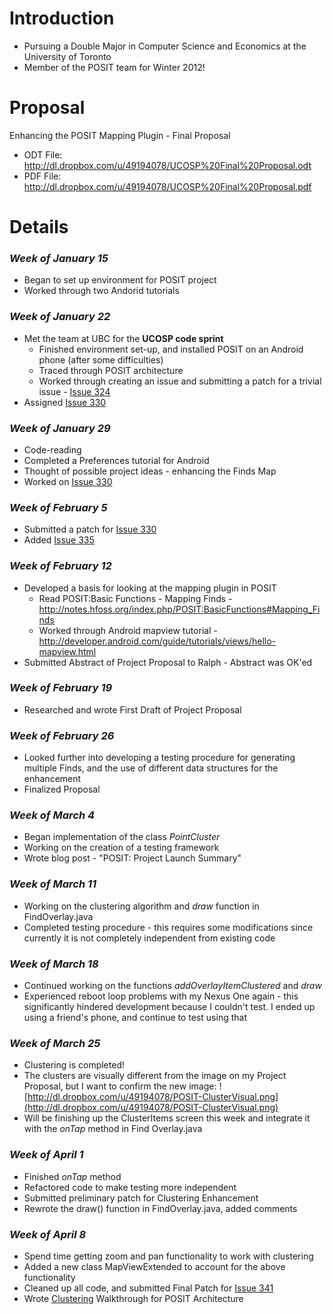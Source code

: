 # Introduction #

  * Pursuing a Double Major in Computer Science and Economics at the University of Toronto
  * Member of the POSIT team for Winter 2012!

# Proposal #

Enhancing the POSIT Mapping Plugin - Final Proposal
  * ODT File: http://dl.dropbox.com/u/49194078/UCOSP%20Final%20Proposal.odt
  * PDF File: http://dl.dropbox.com/u/49194078/UCOSP%20Final%20Proposal.pdf

# Details #

### _Week of January_ _15_ ###
  * Began to set up environment for POSIT project
  * Worked through two Andorid tutorials

### _Week of January_ _22_ ###

  * Met the team at UBC for the **UCOSP code sprint**
    * Finished environment set-up, and installed POSIT on an Android phone (after some difficulties)
    * Traced through POSIT architecture
    * Worked through creating an issue and submitting a patch for a trivial issue - [Issue 324](https://code.google.com/p/posit-mobile/issues/detail?id=324)
  * Assigned [Issue 330](https://code.google.com/p/posit-mobile/issues/detail?id=330)

### _Week of January_ _29_ ###

  * Code-reading
  * Completed a Preferences tutorial for Android
  * Thought of possible project ideas - enhancing the Finds Map
  * Worked on [Issue 330](https://code.google.com/p/posit-mobile/issues/detail?id=330)

### _Week of February_ _5_ ###

  * Submitted a patch for [Issue 330](https://code.google.com/p/posit-mobile/issues/detail?id=330)
  * Added [Issue 335](https://code.google.com/p/posit-mobile/issues/detail?id=335)

### _Week of February_ _12_ ###

  * Developed a basis for looking at the mapping plugin in POSIT
    * Read POSIT:Basic Functions - Mapping Finds - http://notes.hfoss.org/index.php/POSIT:BasicFunctions#Mapping_Finds
    * Worked through Android mapview tutorial - http://developer.android.com/guide/tutorials/views/hello-mapview.html
  * Submitted Abstract of Project Proposal to Ralph - Abstract was OK'ed

### _Week of February_ _19_ ###

  * Researched and wrote First Draft of Project Proposal

### _Week of February_ _26_ ###

  * Looked further into developing a testing procedure for generating multiple Finds, and the use of different data structures for the enhancement
  * Finalized Proposal

### _Week of March_ _4_ ###

  * Began implementation of the class _PointCluster_
  * Working on the creation of a testing framework
  * Wrote blog post - "POSIT: Project Launch Summary"

### _Week of March_ _11_ ###

  * Working on the clustering algorithm and _draw_ function in FindOverlay.java
  * Completed testing procedure - this requires some modifications since currently it is not completely independent from existing code

### _Week of March_ _18_ ###

  * Continued working on the functions _addOverlayItemClustered_ and _draw_
  * Experienced reboot loop problems with my Nexus One again - this significantly hindered development because I couldn't test. I ended up using a friend's phone, and continue to test using that

### _Week of March_ _25_ ###

  * Clustering is completed!
  * The clusters are visually different from the image on my Project Proposal, but I want to confirm the new image: ![http://dl.dropbox.com/u/49194078/POSIT-ClusterVisual.png](http://dl.dropbox.com/u/49194078/POSIT-ClusterVisual.png)
  * Will be finishing up the ClusterItems screen this week and integrate it with the _onTap_ method in Find Overlay.java

### _Week of April_ _1_ ###

  * Finished _onTap_ method
  * Refactored code to make testing more independent
  * Submitted preliminary patch for Clustering Enhancement
  * Rewrote the draw() function in FindOverlay.java, added comments

### _Week of April_ _8_ ###

  * Spend time getting zoom and pan functionality to work with clustering
  * Added a new class MapViewExtended to account for the above functionality
  * Cleaned up all code, and submitted Final Patch for [Issue 341](https://code.google.com/p/posit-mobile/issues/detail?id=341)
  * Wrote [Clustering](Clustering.md) Walkthrough for POSIT Architecture
